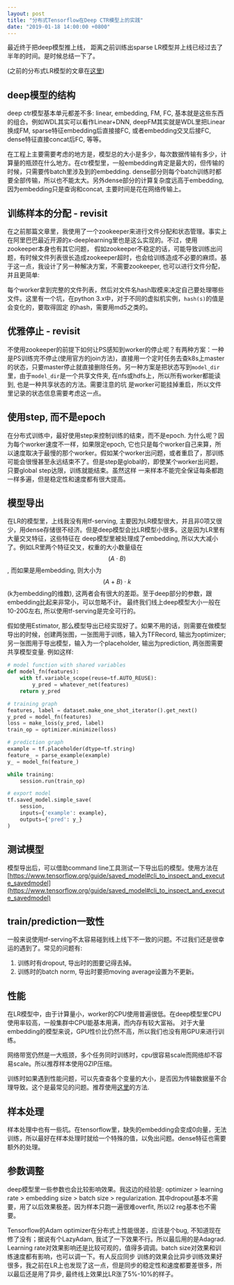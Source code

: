 ```yaml
---
layout: post
title: "分布式Tensorflow在Deep CTR模型上的实践"
date: "2019-01-18 14:00:00 +0800"
---
```


最近终于把deep模型推上线， 距离之前训练出sparse LR模型并上线已经过去了半年的时间。是时候总结一下了。

(之前的分布式LR模型的文章在[这里](/dist-tf-for-sparse-models.html))

## deep模型的结构
deep ctr模型基本单元都差不多: linear, embedding, FM, FC, 基本就是这些东西的组合。例如WDL其实可以看作Linear+DNN, deepFM其实就是WDL里把Linear换成FM, sparse特征embedding后直接接FC, 或者embedding交叉后接FC, dense特征直接concat后FC, 等等。

在工程上主要需要考虑的地方是，模型总的大小是多少，每次数据传输有多少，计算量的瓶颈在什么地方。在ctr模型里，一般embedding肯定是最大的，但传输的时候，只需要传batch里涉及到的embedding. dense部分则每个batch训练时都要全部传输，所以也不能太大。另外dense部分的计算复杂度远高于embedding, 因为embedding只是查询和concat, 主要时间是花在网络传输上。

## 训练样本的分配 - revisit

在之前那篇文章里，我使用了一个zookeeper来进行文件分配和状态管理。事实上在阿里巴巴最近开源的x-deeplearning里也是这么实现的。不过，使用zookeeper本身也有其它问题，
假如zookeeper不稳定的话，可能导致训练出问题，有时候文件列表很长造成zookeeper超时，也会给训练造成不必要的麻烦。基于这一点，我设计了另一种解决方案，不需要zookeeper,
也可以进行文件分配，并且更简单:

每个worker拿到完整的文件列表，然后对文件名hash取模来决定自己要处理哪些文件。这里有一个坑，在python 3.x中，对于不同的虚拟机实例，`hash(s)`的值是会变化的，要取得固定
的hash，需要用md5之类的。

## 优雅停止 - revisit

不使用zookeeper的前提下如何让PS感知到worker的停止呢？有两种方案：一种是PS训练完不停止(使用官方的join方法)，直接用一个定时任务去查k8s上master的状态，只要master停止就直接删除任务。另一种方案是把状态写到`model_dir`里，由于`model_dir`是一个共享文件夹, 在nfs或hdfs上，所以所有worker都能读到, 也是一种共享状态的方法。需要注意的坑
是worker可能挂掉重启，所以文件里记录的状态信息需要考虑这一点。

## 使用step, 而不是epoch

在分布式训练中，最好使用step来控制训练的结束，而不是epoch. 为什么呢？因为每个worker速度不一样，如果限定epoch, 它也只是每个worker自己来算，所以速度取决于最慢的那个worker。假如某个worker出问题，或者重启了，那训练可能会很慢甚至永远结束不了。但是step是global的，即使某个worker出问题，只要global step达限，训练就能结束。虽然这样
一来样本不能完全保证每条都跑一样多遍，但是稳定性和速度都有很大提高。

## 模型导出

在LR的模型里，上线我没有用tf-serving, 主要因为LR模型很大，并且非0项又很少，用dense存储很不经济。但是deep模型会比LR模型小很多。这是因为LR里有大量交叉特征，这些特征在
deep模型里被处理成了embedding, 所以大大减小了。例如LR里两个特征交叉，权重的大小数量级在 $$(A\cdot B) $$ , 而如果是用embedding, 则大小为 $$(A+B) \cdot k$$ (k为embedding的维数), 这两者会有很大的差距。至于deep部分的参数，跟embedding比起来非常小，可以忽略不计。 最终我们线上deep模型大小一般在10-20G左右, 所以使用tf-serving是完全可行的。

假如使用Estimator, 那么模型导出已经实现好了。如果不用的话，则需要在做模型导出的时候，创建两张图，一张图用于训练，输入为TFRecord, 输出为optimizer; 另一张图用于导出模型，输入为一个placeholder, 输出为prediction, 两张图需要共享模型变量. 例如这样:

```python
# model function with shared variables
def model_fn(features):
    with tf.variable_scope(reuse=tf.AUTO_REUSE):
        y_pred = whatever_net(features)
    return y_pred

# training graph
features, label = dataset.make_one_shot_iterator().get_next()
y_pred = model_fn(features)
loss = make_loss(y_pred, label)
train_op = optimizer.minimize(loss)

# prediction graph
example = tf.placeholder(dtype=tf.string)
feature_ = parse_example(example)
y_ = model_fn(feature_)

while training:
    session.run(train_op)

# export model
tf.saved_model.simple_save(
    session,
    inputs={'example': example},
    outputs={'pred': y_}
)

```

## 测试模型

模型导出后，可以借助command line工具测试一下导出后的模型。使用方法在[https://www.tensorflow.org/guide/saved_model#cli_to_inspect_and_execute_savedmodel](https://www.tensorflow.org/guide/saved_model#cli_to_inspect_and_execute_savedmodel)

## train/prediction一致性

一般来说使用tf-serving不太容易碰到线上线下不一致的问题。不过我们还是很幸运的遇到了。常见的问题有:

1. 训练时有dropout, 导出时的图要记得去掉。
2. 训练时的batch norm, 导出时要把moving average设置为不更新。

## 性能

在LR模型中，由于计算量小，worker的CPU使用普遍很低。在deep模型里CPU使用率较高，一般集群中CPU能基本用满，而内存有较大富裕。
对于大量embedding的模型来说，GPU性价比仍然不高，所以我们也没有用GPU来进行训练。

网络带宽仍然是一大瓶颈，多个任务同时训练时，cpu很容易scale而网络却不容易scale。所以推荐样本使用GZIP压缩。

训练时如果遇到性能问题，可以先查查各个变量的大小，是否因为传输数据量不合理导致。这个是最常见的问题。推荐使用[这里](/debug-dist-tf-ps.html)的方法.


## 样本处理

样本处理中也有一些坑。在tensorflow里，缺失的embedding会变成0向量，无法训练，所以最好在样本处理时就给一个特殊的值，以免出问题。dense特征也需要额外的处理。

## 参数调整

deep模型里一些参数也会比较影响效果。我这边的经验是: optimizer > learning rate > embedding size > batch size > regularization.
其中dropout基本不需要，用了以后效果极差。因为样本只跑一遍很难overfit, 所以l2 reg基本也不需要。

Tensorflow的Adam optimizer在分布式上性能很差，应该是个bug, 不知道现在修了没有；据说有个LazyAdam, 我试了一下效果不行。所以最后用的是Adagrad.
Learning rate对效果影响还是比较可观的，值得多调调。batch size对效果和训练速度都有影响，也可以调一下。有人反应同步
训练的效果会比异步训练效果好很多，我之前在LR上也发现了这一点，但是同步的稳定性和速度都要差很多，所以最后还是用了异步, 最终线上效果比LR涨了5%-10%的样子。
